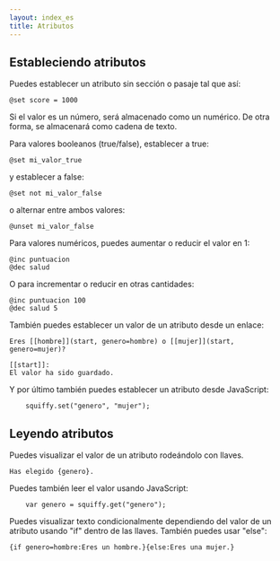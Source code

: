 ```yaml
---
layout: index_es
title: Atributos
---
```



Estableciendo atributos
-----------------------

Puedes establecer un atributo sin secci&oacute;n o pasaje tal que as&iacute;:

    @set score = 1000

Si el valor es un n&uacute;mero, ser&aacute; almacenado como un num&eacute;rico. De otra forma, se almacenar&aacute; como cadena de texto.

Para valores booleanos (true/false), establecer a true:

    @set mi_valor_true
    
y establecer a false:

    @set not mi_valor_false
    
o alternar entre ambos valores:

    @unset mi_valor_false
    
Para valores num&eacute;ricos, puedes aumentar o reducir el valor en 1:

    @inc puntuacion
    @dec salud

O para incrementar o reducir en otras cantidades:

	@inc puntuacion 100
	@dec salud 5

Tambi&eacute;n puedes establecer un valor de un atributo desde un enlace:

```
Eres [[hombre]](start, genero=hombre) o [[mujer]](start, genero=mujer)?

[[start]]:
El valor ha sido guardado.
```

Y por &uacute;ltimo tambi&eacute;n puedes establecer un atributo desde JavaScript:

```
    squiffy.set("genero", "mujer");
```

Leyendo atributos
------------------

Puedes visualizar el valor de un atributo rode&aacute;ndolo con llaves.

```
Has elegido {genero}.
```

Puedes tambi&eacute;n leer el valor usando JavaScript:

```
    var genero = squiffy.get("genero");
```

Puedes visualizar texto condicionalmente dependiendo del valor de un atributo usando "if" dentro de las llaves. Tambi&eacute;n puedes usar "else":

```
{if genero=hombre:Eres un hombre.}{else:Eres una mujer.}
```